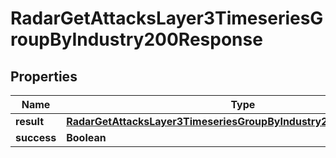 

# RadarGetAttacksLayer3TimeseriesGroupByIndustry200Response


## Properties

| Name | Type | Description | Notes |
|------------ | ------------- | ------------- | -------------|
|**result** | [**RadarGetAttacksLayer3TimeseriesGroupByIndustry200ResponseResult**](RadarGetAttacksLayer3TimeseriesGroupByIndustry200ResponseResult.md) |  |  |
|**success** | **Boolean** |  |  |



